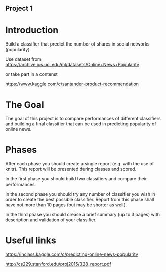 Project 1
---------

# Introduction

Build a classifier that predict the number of shares in social networks (popularity).

Use dataset from https://archive.ics.uci.edu/ml/datasets/Online+News+Popularity

or take part in a contenst 

https://www.kaggle.com/c/santander-product-recommendation


# The Goal

The goal of this project is to compare performances of different classifiers and building a final classifier that can be used in predicting popularity of online news.

# Phases

After each phase you should create a single report (e.g. with the use of knitr). This report will be presented during classes and scored.

In the first phase you should build two classifiers and compare their performances.

In the second phase you should try any number of classifier you wish in order to create the best possible classifier.
Report from this phase shall have not more than 10 pages (but may be shorter as well).

In the third phase you should crease a brief summary (up to 3 pages) with description and validation of your classifier.

# Useful links

https://inclass.kaggle.com/c/predicting-online-news-popularity

http://cs229.stanford.edu/proj2015/328_report.pdf


